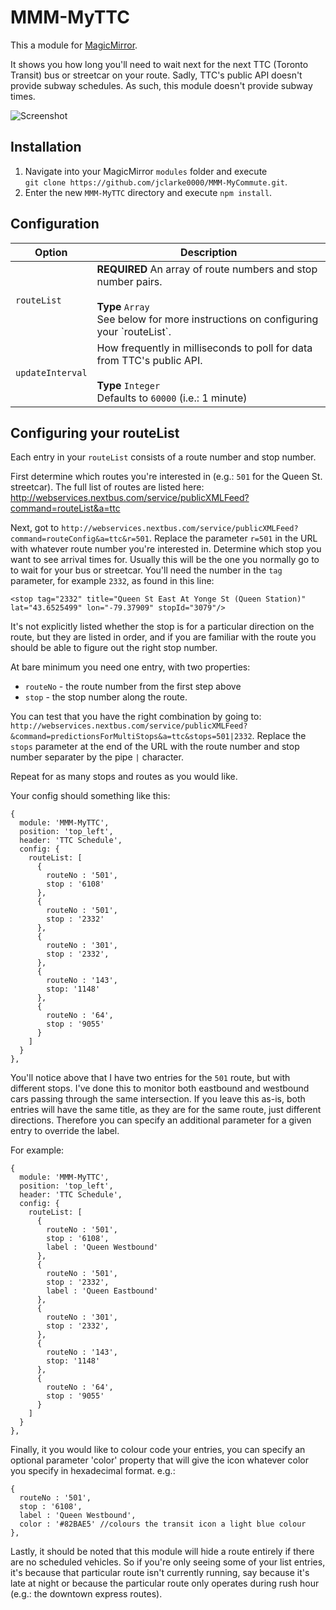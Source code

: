 # MMM-MyTTC

This a module for [MagicMirror](https://github.com/MichMich/MagicMirror/tree/develop).

It shows you how long you'll need to wait next for the next TTC (Toronto Transit) bus or streetcar on your route.
Sadly, TTC's public API doesn't provide subway schedules.  As such, this module doesn't provide subway times.

![Screenshot](/../screenshots/MMM-MyTTC_scr.png?raw=true "Screenshot")


## Installation
1. Navigate into your MagicMirror `modules` folder and execute<br>
`git clone https://github.com/jclarke0000/MMM-MyCommute.git`.
2. Enter the new `MMM-MyTTC` directory and execute `npm install`.

## Configuration

<table>
  <thead>
    <tr>
      <th>Option</th>
      <th>Description</th>
    </tr>
  </thead>
  <tbody>
    <tr>
      <td><code>routeList</code></td>
      <td><strong>REQUIRED</strong> An array of route numbers and stop number pairs.<br><br><strong>Type</strong> <code>Array</code><br />See below for more instructions on configuring your `routeList`.</td>
    </tr>
    <tr>
      <td><code>updateInterval</code></td>
      <td>How frequently in milliseconds to poll for data from TTC's public API.<br><br><strong>Type</strong> <code>Integer</code><br>Defaults to <code>60000</code> (i.e.: 1 minute)</td>
    </tr>
  </tbody>
</table>

## Configuring your routeList

Each entry in your `routeList` consists of a route number and stop number.

First determine which routes you're interested in (e.g.: `501` for the Queen St. streetcar). The full list of routes are listed here:
http://webservices.nextbus.com/service/publicXMLFeed?command=routeList&a=ttc

Next, got to `http://webservices.nextbus.com/service/publicXMLFeed?command=routeConfig&a=ttc&r=501`.  Replace the parameter `r=501` in the URL
with whatever route number you're interested in.  Determine which stop you want to see arrival times for. Usually this will be the one you
normally go to to wait for your bus or streetcar.  You'll need the number in the `tag` parameter, for example `2332`, as found in this line:

`<stop tag="2332" title="Queen St East At Yonge St (Queen Station)" lat="43.6525499" lon="-79.37909" stopId="3079"/>`

It's not explicitly listed whether the stop is for a particular direction on the route, but they are listed in order, and if you are familiar
with the route you should be able to figure out the right stop number.

At bare minimum you need one entry, with two properties:

* `routeNo` - the route number from the first step above
* `stop` - the stop number along the route.

You can test that you have the right combination by going to:
`http://webservices.nextbus.com/service/publicXMLFeed?&command=predictionsForMultiStops&a=ttc&stops=501|2332`.  Replace the `stops` parameter
at the end of the URL with the route number and stop number separater by the pipe `|` character.

Repeat for as many stops and routes as you would like.

Your config should something like this:

```
{
  module: 'MMM-MyTTC',
  position: 'top_left',
  header: 'TTC Schedule',
  config: {
    routeList: [
      {
        routeNo : '501',
        stop : '6108'
      },
      {
        routeNo : '501',
        stop : '2332'
      },
      {
        routeNo : '301',
        stop : '2332',
      },
      {
        routeNo : '143',
        stop: '1148'
      },
      {
        routeNo : '64',
        stop : '9055'
      }
    ]
  }
},

```

You'll notice above that I have two entries for the `501` route, but with different stops.  I've done this to monitor both eastbound and westbound
cars passing through the same intersection.  If you leave this as-is, both entries will have the same title, as they are for the same route, just
different directions. Therefore you can specify an additional parameter for a given entry to override the label.  

For example:

```
{
  module: 'MMM-MyTTC',
  position: 'top_left',
  header: 'TTC Schedule',
  config: {
    routeList: [
      {
        routeNo : '501',
        stop : '6108',
        label : 'Queen Westbound'
      },
      {
        routeNo : '501',
        stop : '2332',
        label : 'Queen Eastbound'
      },
      {
        routeNo : '301',
        stop : '2332',
      },
      {
        routeNo : '143',
        stop: '1148'
      },
      {
        routeNo : '64',
        stop : '9055'
      }
    ]
  }
},

```

Finally, it you would like to colour code your entries, you can specify an optional parameter 'color' property that will give the icon whatever
color you specify in hexadecimal format.  e.g.:

```
{
  routeNo : '501',
  stop : '6108',
  label : 'Queen Westbound',
  color : '#82BAE5' //colours the transit icon a light blue colour
},

```

Lastly, it should be noted that this module will hide a route entirely if there are no scheduled vehicles.  So if you're only seeing some of
your list entries, it's because that particular route isn't currently running, say because it's late at night or because the particular route
only operates during rush hour (e.g.: the downtown express routes).

